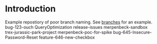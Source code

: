 # Introduction

Example repostiory of poor branch naming. See [branches](https://dev.azure.com/erpenbeck0068/DRY-Pipelines/_git/BranchNaming-Poor/branches) for an example.
bug-123-ouch
QueryOptimization
release-issues
merpenbeck-sandbox
trex-jurassic-park-project
merpenbeck-poc-for-spike
bug-645-Insecure-Password-Reset
feature-646-new-checkbox
